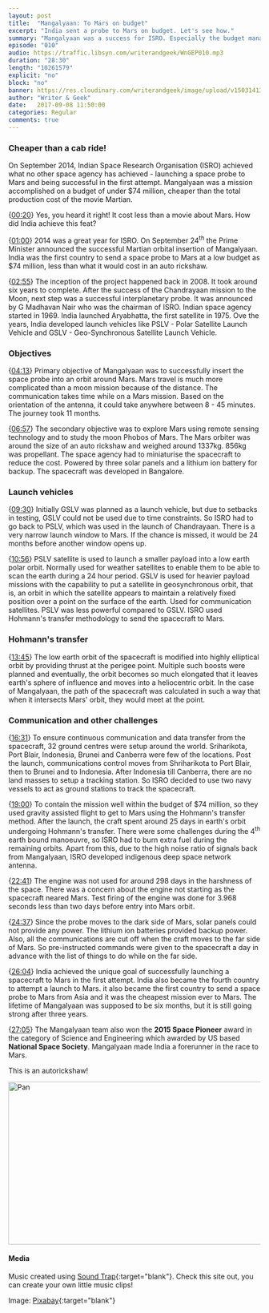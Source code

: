 ```yaml
---
layout: post
title:  "Mangalyaan: To Mars on budget"
excerpt: "India sent a probe to Mars on budget. Let's see how."
summary: "Mangalyaan was a success for ISRO. Especially the budget management part."
episode: "010"
audio: https://traffic.libsyn.com/writerandgeek/WnGEP010.mp3
duration: "28:30"
length: "10261579"
explicit: "no"
block: "no"
banner: https://res.cloudinary.com/writerandgeek/image/upload/v1503141381/mangal.jpg
author: "Writer & Geek"
date:   2017-09-08 11:50:00
categories: Regular
comments: true
---
```


### Cheaper than a cab ride!
On September 2014, Indian Space Research Organisation (ISRO) achieved what no other space agency has achieved - launching a space probe to Mars and being successful in the first attempt. Mangalyaan was a mission accomplished on a budget of under $74 million, cheaper than the total production cost of the movie Martian.

{[00:20](#t=00:00:20)} Yes, you heard it right! It cost less than a movie about Mars. How did India achieve this feat?

{[01:00](#t=00:01:00)} 2014 was a great year for ISRO. On September 24<sup>th</sup> the Prime Minister announced the successful Martian orbital insertion of Mangalyaan. India was the first country to send a space probe to Mars at a low budget as $74 million, less than what it would cost in an auto rickshaw.

{[02:55](#t=00:02:55)} The inception of the project happened back in 2008. It took around six years to complete. After the success of the Chandrayaan mission to the Moon, next step was a successful interplanetary probe. It was announced by G Madhavan Nair who was the chairman of ISRO. Indian space agency started in 1969. India launched Aryabhatta, the first satellite in 1975. Ove the years, India developed launch vehicles like PSLV - Polar Satellite Launch Vehicle and GSLV - Geo-Synchronous Satellite Launch Vehicle.

### Objectives
{[04:13](#t=00:04:13)} Primary objective of Mangalyaan was to successfully insert the space probe into an orbit around Mars. Mars travel is much more complicated than a moon mission because of the distance. The communication takes time while on a Mars mission. Based on the orientation of the antenna, it could take anywhere between 8 - 45 minutes. The journey took 11 months.

{[06:57](#t=00:06:57)} The secondary objective was to explore Mars using remote sensing technology and to study the moon Phobos of Mars. The Mars orbiter was around the size of an auto rickshaw and weighed around 1337kg. 856kg was propellant. The space agency had to miniaturise the spacecraft to reduce the cost. Powered by three solar panels and a lithium ion battery for backup. The spacecraft was developed in Bangalore.

### Launch vehicles
{[09:30](#t=00:09:30)} Initially GSLV was planned as a launch vehicle, but due to setbacks in testing, GSLV could not be used due to time constraints. So ISRO had to go back to PSLV, which was used in the launch of Chandrayaan. There is a very narrow launch window to Mars. If the chance is missed, it would be 24 months before another window opens up.

{[10:56](#t=00:10:56)} PSLV satellite is used to launch a smaller payload into a low earth polar orbit. Normally used for weather satellites to enable them to be able to scan the earth during a 24 hour period. GSLV is used for heavier payload missions with the capability to put a satellite in geosynchronous orbit, that is, an orbit in which the satellite appears to maintain a relatively fixed position over a point on the surface of the earth. Used for communication satellites. PSLV was less powerful compared to GSLV. ISRO used Hohmann's transfer methodology to send the spacecraft to Mars.

### Hohmann's transfer
{[13:45](#t=00:13:45)} The low earth orbit of the spacecraft is modified into highly elliptical orbit by providing thrust at the perigee point. Multiple such boosts were planned and eventually, the orbit becomes so much elongated that it leaves earth's sphere of influence and moves into a heliocentric orbit. In the case of Mangalyaan, the path of the spacecraft was calculated in such a way that when it intersects Mars' orbit, they would meet at the point.

### Communication and other challenges
{[16:31](#t=00:16:31)} To ensure continuous communication and data transfer from the spacecraft, 32 ground centres were setup around the world. Sriharikota, Port Blair, Indonesia, Brunei and Canberra were few of the locations. Post the launch, communications control moves from Shriharikota to Port Blair, then to Brunei and to Indonesia. After Indonesia till Canberra, there are no land masses to setup a tracking station. So ISRO decided to use two navy vessels to act as ground stations to track the spacecraft.

{[19:00](#t=00:19:00)} To contain the mission well within the budget of $74 million, so they used gravity assisted flight to get to Mars using the Hohmann's transfer method. After the launch, the craft spent around 25 days in earth's orbit undergoing Hohmann's transfer. There were some challenges during the 4<sup>th</sup> earth bound manoeuvre, so ISRO had to burn extra fuel during the remaining orbits. Apart from this, due to the high noise ratio of signals back from Mangalyaan, ISRO developed indigenous deep space network antenna.

{[22:41](#t=00:22:41)} The engine was not used for around 298 days in the harshness of the space. There was a concern about the engine not starting as the spacecraft neared Mars. Test firing of the engine was done for 3.968 seconds less than two days before entry into Mars orbit. 

{[24:37](#t=00:24:37)} Since the probe moves to the dark side of Mars, solar panels could not provide any power. The lithium ion batteries provided backup power. Also, all the communications are cut off when the craft moves to the far side of Mars. So pre-instructed commands were given to the spacecraft a day in advance with the list of things to do while on the far side.

{[26:04](#t=00:26:04)} India achieved the unique goal of successfully launching a spacecraft to Mars in the first attempt. India also became the fourth country to attempt a launch to Mars. it also became the first country to send a space probe to Mars from Asia and it was the cheapest mission ever to Mars. The lifetime of Mangalyaan was supposed to be six months, but it is still going strong after three years.

{[27:05](#t=00:27:05)} The Mangalyaan team also won the **2015 Space Pioneer** award in the category of Science and Engineering which awarded by US based **National Space Society**. Mangalyaan made India a forerunner in the race to Mars.

This is an autorickshaw!

<a data-flickr-embed="true"  href="https://www.flickr.com/photos/edwap4/4230595702/in/photolist-7rQUHd-i9RTo2-jAYgXB-v9pRq-at64Ae-2EC9KB-jC8Xcc-pTyrJe-aeSi9x-7bgMNp-av4jGK-7DSZN8-qfyKt-CLcdAT-7bkAky-nvk1DT-juApij-chKaCJ-8RsHQ1-4wzKYq-cwZMbY-2BAodL-7g9P9y-3tRzTr-7bkAiu-3tW89h-vqWkd-fhZnfn-bpwXKN-3tRzDr-nWdiH9-3tW8so-qMGm1m-pTzTg4-jt6skc-juudeW-9vmpQg-pNvRvE-tm9Uk-2Bx9Tv-32hu3G-d3iNDb-93pyPC-qQgDcC-7GCdNx-wn5uJ-9ZoJe3-5WiBNB-jrSQEA-8u8h4G" title="Pan"><img src="https://farm3.staticflickr.com/2648/4230595702_2bed0a30d4_z.jpg" width="640" height="325" alt="Pan"></a><script async src="//embedr.flickr.com/assets/client-code.js" charset="utf-8"></script>

#### Media
Music created using [Sound Trap](https://www.soundtrap.com){:target="blank"}. Check this site out, you can create your own little music clips!

Image: [Pixabay](https://pixabay.com/en/mars-space-science-planet-2651003/){:target="blank"}
